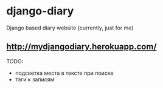 # django-diary

Django based diary website (currently, just for me)

http://mydjangodiary.herokuapp.com/
---

TODO:
* подсветка места в тексте при поиске
* тэги к записям
